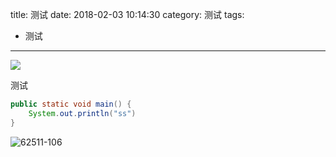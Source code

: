 title: 测试
date: 2018-02-03 10:14:30
category: 测试
tags: 
- 测试

---


![](http://qiniu.oss.cnlinjie.cn/2018-04-06-288043-106.jpg)


测试


```java
public static void main() {
    System.out.println("ss")
}
```


![62511-106](http://qiniu.oss.cnlinjie.cn/2018-04-08-62511-106.jpg)


